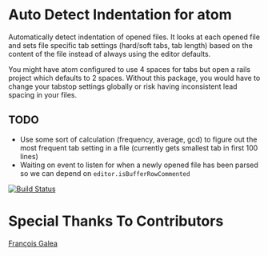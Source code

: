 # Auto Detect Indentation for atom

Automatically detect indentation of opened files. It looks at each opened file and sets file specific tab settings (hard/soft tabs, tab length) based on the content of the file instead of always using the editor defaults.

You might have atom configured to use 4 spaces for tabs but open a rails project which defaults to 2 spaces. Without this package, you would have to change your tabstop settings globally or risk having inconsistent lead spacing in your files.


## TODO

* Use some sort of calculation (frequency, average, gcd) to figure out the most frequent tab setting in a file (currently gets smallest tab in first 100 lines)
* Waiting on event to listen for when a newly opened file has been parsed so we can depend on `editor.isBufferRowCommented`

[![Build Status](https://travis-ci.org/jtokoph/auto-detect-indentation.svg?branch=master)](https://travis-ci.org/jtokoph/auto-detect-indentation)

# Special Thanks To Contributors

[François Galea](https://github.com/fgalea)
